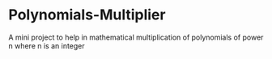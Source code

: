 # Polynomials-Multiplier

A mini project to help in mathematical multiplication of polynomials of power n where n is an integer
